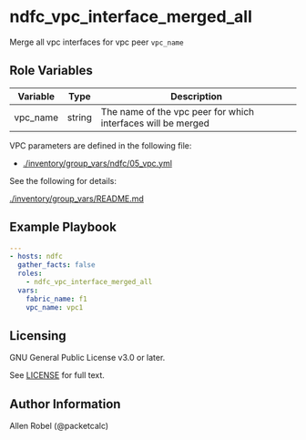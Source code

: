 # ndfc_vpc_interface_merged_all

Merge all vpc interfaces for vpc peer ``vpc_name``

## Role Variables

Variable        | Type   | Description
----------------|--------|----------------------------------------
vpc_name        | string | The name of the vpc peer for which interfaces will be merged

VPC parameters are defined in the following file:

- [./inventory/group_vars/ndfc/05_vpc.yml](/inventory/group_vars/ndfc/05_vpc.yml)

See the following for details:

[./inventory/group_vars/README.md](/inventory/group_vars/README.md)

## Example Playbook

```yaml
---
- hosts: ndfc
  gather_facts: false
  roles:
    - ndfc_vpc_interface_merged_all
  vars:
    fabric_name: f1
    vpc_name: vpc1
```

## Licensing

GNU General Public License v3.0 or later.

See [LICENSE](https://www.gnu.org/licenses/gpl-3.0.txt) for full text.

## Author Information

Allen Robel (@packetcalc)
